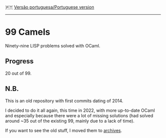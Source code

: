 :portugal: [Versão portuguesa/Portuguese version](README.md)
***

# 99 Camels
Ninety-nine LISP problems solved with OCaml.

## Progress
20 out of 99.

## N.B.
This is an old repository with first commits dating of 2014.

I decided to do it all again, this time in 2022, with more up-to-date OCaml and especially because there were a lot of missing solutions (had solved around ~35 out of the existing 99, mainly due to a lack of time).

If you want to see the old stuff, I moved them to [archives](archives).